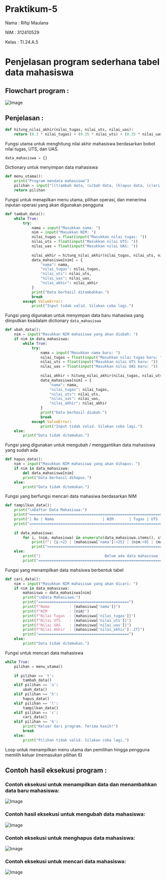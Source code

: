 # Praktikum-5

Nama : Rifqi Maulana

NIM : 312410529

Kelas : TI.24.A.5

# Penjelasan program sederhana tabel data mahasiswa

## Flowchart program :

![Image](https://github.com/Shikilukeki/Foto/blob/main/Flowchart%20mendata%20mahasiswa.png?raw=true)

## Penjelasan :

```python
def hitung_nilai_akhir(nilai_tugas, nilai_uts, nilai_uas):
    return (0.3 * nilai_tugas) + (0.35 * nilai_uts) + (0.35 * nilai_uas)

```
Fungsi utama untuk menghitung nilai akhir mahasiswa berdasarkan bobot nilai tugas, UTS, dan UAS.

```python
data_mahasiswa = {}

```
Dictionary untuk menyimpan data mahasiswa

```python
def menu_utama():
    print("Program mendata mahasiswa")
    pilihan = input("[(t)ambah data, (u)bah data, (h)apus data, (c)ari data, (l)ihat data, (k)eluar] : ")
    return pilihan
```
Fungsi untuk menapilkan menu utama, pilihan operasi, dan menerima inputan operasi yang akan digunakan pengguna

```python
def tambah_data():
    while True:
        try:
            nama = input("Masukkan nama: ")
            nim = input("Masukkan NIM: ")
            nilai_tugas = float(input("Masukkan nilai tugas: "))
            nilai_uts = float(input("Masukkan nilai UTS: "))
            nilai_uas = float(input("Masukkan nilai UAS: "))
            
            nilai_akhir = hitung_nilai_akhir(nilai_tugas, nilai_uts, nilai_uas)
            data_mahasiswa[nim] = {
                "nama": nama,
                "nilai_tugas": nilai_tugas,
                "nilai_uts": nilai_uts,
                "nilai_uas": nilai_uas,
                "nilai_akhir": nilai_akhir
            }
            print("Data berhasil ditambahkan.")
            break
        except ValueError:
            print("Input tidak valid. Silakan coba lagi.")

```
Fungsi yang digunakan untuk menyimpan data baru mahasiwa yang diinputkan keadalam dictionary ```data_mahasiswa```

```python
def ubah_data():
    nim = input("Masukkan NIM mahasiswa yang akan diubah: ")
    if nim in data_mahasiswa:
        while True:
            try:
                nama = input("Masukkan nama baru: ")
                nilai_tugas = float(input("Masukkan nilai tugas baru: "))
                nilai_uts = float(input("Masukkan nilai UTS baru: "))
                nilai_uas = float(input("Masukkan nilai UAS baru: "))
                
                nilai_akhir = hitung_nilai_akhir(nilai_tugas, nilai_uts, nilai_uas)
                data_mahasiswa[nim] = {
                    "nama": nama,
                    "nilai_tugas": nilai_tugas,
                    "nilai_uts": nilai_uts,
                    "nilai_uas": nilai_uas,
                    "nilai_akhir": nilai_akhir
                }
                print("Data berhasil diubah.")
                break
            except ValueError:
                print("Input tidak valid. Silakan coba lagi.")
    else:
        print("Data tidak ditemukan.")
```
Fungsi yang digunakan untuk mengubah / menggantikan data mahasiswa yang sudah ada

```python
def hapus_data():
    nim = input("Masukkan NIM mahasiswa yang akan dihapus: ")
    if nim in data_mahasiswa:
        del data_mahasiswa[nim]
        print("Data berhasil dihapus.")
    else:
        print("Data tidak ditemukan.")
```
Fungsi yang berfungsi mencari data mahasiwa berdasarkan NIM 

```python
def tampilkan_data():
    print("\nDaftar Data Mahasiswa:")
    print("==========================================================================================")
    print("| No | Nama                      | NIM       | Tugas | UTS   | UAS   | Akhir             |")
    print("==========================================================================================")
    
    if data_mahasiswa:
        for i, (nim, mahasiswa) in enumerate(data_mahasiswa.items(), start=1):
            print(f"| {i:>2} | {mahasiswa['nama']:<25} | {nim:<9} | {mahasiswa['nilai_tugas']:<5} | {mahasiswa['nilai_uts']:<5} | {mahasiswa['nilai_uas']:<5} | {mahasiswa['nilai_akhir']:<17.2f} |")
            print("==========================================================================================")
    else:
        print("|                             Belum ada data mahasiswa                                  |")
        print("==========================================================================================")
```
Fungsi yang menampilkan data mahsiswa berbentuk tabel

```python
def cari_data():
    nim = input("Masukkan NIM mahasiswa yang akan dicari: ")
    if nim in data_mahasiswa:
        mahasiswa = data_mahasiswa[nim]
        print("\nData Mahasiswa:")
        print("=========================================")
        print(f"Nama         : {mahasiswa['nama']}")
        print(f"NIM          : {nim}")
        print(f"Nilai Tugas  : {mahasiswa['nilai_tugas']}")
        print(f"Nilai UTS    : {mahasiswa['nilai_uts']}")
        print(f"Nilai UAS    : {mahasiswa['nilai_uas']}")
        print(f"Nilai Akhir  : {mahasiswa['nilai_akhir']:.2f}")
        print("=========================================")
    else:
        print("Data tidak ditemukan.")
```
Fungsi untuk mencari data mahasiswa

```python
while True:
    pilihan = menu_utama()
    
    if pilihan == 't':
        tambah_data()
    elif pilihan == 'u':
        ubah_data()
    elif pilihan == 'h':
        hapus_data()
    elif pilihan == 'l':
        tampilkan_data()
    elif pilihan == 'c':
        cari_data()
    elif pilihan == 'k':
        print("Keluar dari program. Terima kasih!")
        break
    else:
        print("Pilihan tidak valid. Silakan coba lagi.")
```

Loop untuk menampilkan menu utama dan pemilihan hingga pengguna memilih keluar (memasukan pilihan 6)

## Contoh hasil eksekusi program :

### Contoh eksekusi untuk menampilkan data dan menambahkan data baru mahasiswa:
![Image](https://github.com/Shikilukeki/Foto/blob/main/Tambah%20dan%20Lihat%20data%20mahasiswa.png?raw=true)

### Contoh hasil eksekusi untuk mengubah data mahasiswa:
![Image](https://github.com/Shikilukeki/Foto/blob/main/Ubah%20data%20mahasiswa.png?raw=true)

### Contoh eksekusi untuk menghapus data mahasiswa:
![Image](https://github.com/Shikilukeki/Foto/blob/main/Hapus%20data%20mahasiswa.png?raw=true)

### Contoh eksekusi untuk mencari data mahasiswa:
![Image](https://github.com/Shikilukeki/Foto/blob/main/Cari%20data%20mahasiswa.png?raw=true)
